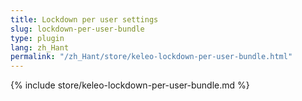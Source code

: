 ```yaml
---
title: Lockdown per user settings
slug: lockdown-per-user-bundle
type: plugin
lang: zh_Hant
permalink: "/zh_Hant/store/keleo-lockdown-per-user-bundle.html"
---
```


{% include store/keleo-lockdown-per-user-bundle.md %}
